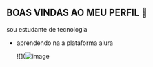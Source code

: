 ## BOAS VINDAS AO MEU PERFIL 🤍

sou estudante de tecnologia 

- aprendendo na a plataforma alura

  ![](![image](https://github.com/brener200/brener200/assets/172597133/103600b4-7546-421b-97f2-8f9e657c3ed2)
  
